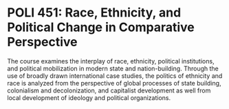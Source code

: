 # POLI 451: Race, Ethnicity, and Political Change in Comparative Perspective

The course examines the interplay of race, ethnicity, political institutions, and political mobilization in modern state and nation-building. Through the use of broadly drawn international case studies, the politics of ethnicity and race is analyzed from the perspective of global processes of state building, colonialism and decolonization, and capitalist development as well from local development of ideology and political organizations.